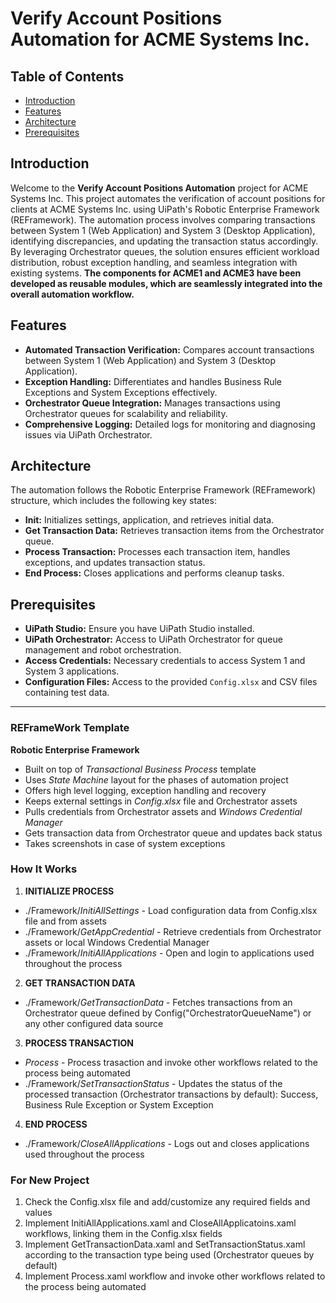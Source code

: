 # Verify Account Positions Automation for ACME Systems Inc.

## Table of Contents
- [Introduction](#introduction)
- [Features](#features)
- [Architecture](#architecture)
- [Prerequisites](#prerequisites)


## Introduction

Welcome to the **Verify Account Positions Automation** project for ACME Systems Inc. This project automates the verification of account positions for clients at ACME Systems Inc. using UiPath's Robotic Enterprise Framework (REFramework). The automation process involves comparing transactions between System 1 (Web Application) and System 3 (Desktop Application), identifying discrepancies, and updating the transaction status accordingly. By leveraging Orchestrator queues, the solution ensures efficient workload distribution, robust exception handling, and seamless integration with existing systems.
**The components for ACME1 and ACME3 have been developed as reusable modules, which are seamlessly integrated into the overall automation workflow.**

## Features

- **Automated Transaction Verification:** Compares account transactions between System 1 (Web Application) and System 3 (Desktop Application).
- **Exception Handling:** Differentiates and handles Business Rule Exceptions and System Exceptions effectively.
- **Orchestrator Queue Integration:** Manages transactions using Orchestrator queues for scalability and reliability.
- **Comprehensive Logging:** Detailed logs for monitoring and diagnosing issues via UiPath Orchestrator.

## Architecture

The automation follows the Robotic Enterprise Framework (REFramework) structure, which includes the following key states:
- **Init:** Initializes settings, application, and retrieves initial data.
- **Get Transaction Data:** Retrieves transaction items from the Orchestrator queue.
- **Process Transaction:** Processes each transaction item, handles exceptions, and updates transaction status.
- **End Process:** Closes applications and performs cleanup tasks.

## Prerequisites

- **UiPath Studio:** Ensure you have UiPath Studio installed.
- **UiPath Orchestrator:** Access to UiPath Orchestrator for queue management and robot orchestration.
- **Access Credentials:** Necessary credentials to access System 1 and System 3 applications.
- **Configuration Files:** Access to the provided `Config.xlsx` and CSV files containing test data.


--------------------------------------------------------------------------------------------------------------------------------------
<be>

### REFrameWork Template ###
**Robotic Enterprise Framework**

* Built on top of *Transactional Business Process* template
* Uses *State Machine* layout for the phases of automation project
* Offers high level logging, exception handling and recovery
* Keeps external settings in *Config.xlsx* file and Orchestrator assets
* Pulls credentials from Orchestrator assets and *Windows Credential Manager*
* Gets transaction data from Orchestrator queue and updates back status
* Takes screenshots in case of system exceptions


### How It Works ###

1. **INITIALIZE PROCESS**
 + ./Framework/*InitiAllSettings* - Load configuration data from Config.xlsx file and from assets
 + ./Framework/*GetAppCredential* - Retrieve credentials from Orchestrator assets or local Windows Credential Manager
 + ./Framework/*InitiAllApplications* - Open and login to applications used throughout the process

2. **GET TRANSACTION DATA**
 + ./Framework/*GetTransactionData* - Fetches transactions from an Orchestrator queue defined by Config("OrchestratorQueueName") or any other configured data source

3. **PROCESS TRANSACTION**
 + *Process* - Process trasaction and invoke other workflows related to the process being automated 
 + ./Framework/*SetTransactionStatus* - Updates the status of the processed transaction (Orchestrator transactions by default): Success, Business Rule Exception or System Exception

4. **END PROCESS**
 + ./Framework/*CloseAllApplications* - Logs out and closes applications used throughout the process


### For New Project ###

1. Check the Config.xlsx file and add/customize any required fields and values
2. Implement InitiAllApplications.xaml and CloseAllApplicatoins.xaml workflows, linking them in the Config.xlsx fields
3. Implement GetTransactionData.xaml and SetTransactionStatus.xaml according to the transaction type being used (Orchestrator queues by default)
4. Implement Process.xaml workflow and invoke other workflows related to the process being automated
